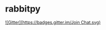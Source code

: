 # rabbitpy
[![Gitter](https://badges.gitter.im/Join Chat.svg)](https://gitter.im/gmr/rabbitpy?utm_source=badge&utm_medium=badge&utm_campaign=pr-badge&utm_content=badge)